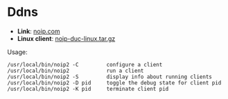 # Ddns

* **Link**: [noip.com](https://www.noip.com/)
* **Linux client**: [noip-duc-linux.tar.gz](https://www.noip.com/client/linux/noip-duc-linux.tar.gz)

Usage:

    /usr/local/bin/noip2 -C         configure a client
    /usr/local/bin/noip2            run a client
    /usr/local/bin/noip2 -S         display info about running clients
    /usr/local/bin/noip2 -D pid     toggle the debug state for client pid
    /usr/local/bin/noip2 -K pid     terminate client pid
